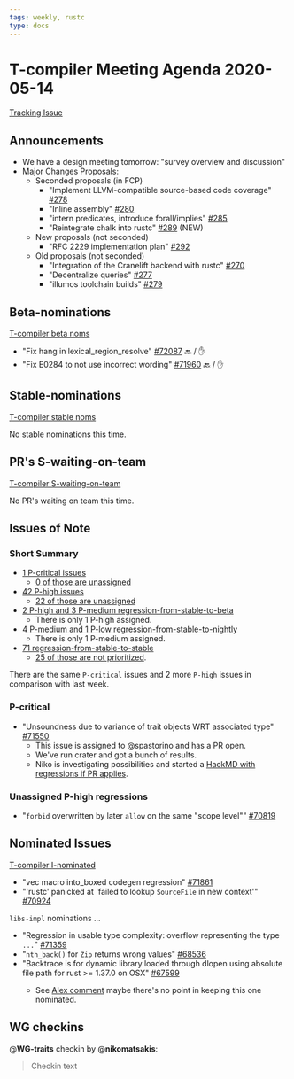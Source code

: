 ```yaml
---
tags: weekly, rustc
type: docs
---
```


# T-compiler Meeting Agenda 2020-05-14

[Tracking Issue](https://github.com/rust-lang/rust/issues/54818)

## Announcements

- We have a design meeting tomorrow: "survey overview and discussion"
- Major Changes Proposals:
  - Seconded proposals (in FCP)
    - "Implement LLVM-compatible source-based code coverage" [#278](https://github.com/rust-lang/compiler-team/issues/278)
    - "Inline assembly" [#280](https://github.com/rust-lang/compiler-team/issues/280)
    - "intern predicates, introduce forall/implies" [#285](https://github.com/rust-lang/compiler-team/issues/285)
    - "Reintegrate chalk into rustc" [#289](https://github.com/rust-lang/compiler-team/issues/289) (NEW)
  - New proposals (not seconded)
    - "RFC 2229 implementation plan" [#292](https://github.com/rust-lang/compiler-team/issues/292)
  - Old proposals (not seconded)
    - "Integration of the Cranelift backend with rustc" [#270](https://github.com/rust-lang/compiler-team/issues/270)
    - "Decentralize queries" [#277](https://github.com/rust-lang/compiler-team/issues/277)
    - "illumos toolchain builds" [#279](https://github.com/rust-lang/compiler-team/issues/279)

## Beta-nominations

[T-compiler beta noms](https://github.com/rust-lang/rust/issues?utf8=%E2%9C%93&q=label%3Abeta-nominated+label%3AT-compiler)

- "Fix hang in lexical_region_resolve" [#72087](https://github.com/rust-lang/rust/pull/72087) :back: / :hand:
- "Fix E0284 to not use incorrect wording" [#71960](https://github.com/rust-lang/rust/pull/71960) :back: / :hand:

## Stable-nominations

[T-compiler stable noms](https://github.com/rust-lang/rust/issues?utf8=%E2%9C%93&q=label%3Astable-nominated+label%3AT-compiler+)

No stable nominations this time.

## PR's S-waiting-on-team

[T-compiler S-waiting-on-team](https://github.com/rust-lang/rust/pulls?utf8=%E2%9C%93&q=is%3Aopen+label%3AS-waiting-on-team+label%3AT-compiler+)

No PR's waiting on team this time.

## Issues of Note

### Short Summary

- [1 P-critical issues](https://github.com/rust-lang/rust/issues?utf8=%E2%9C%93&q=is%3Aopen+is%3Aissue+label%3AT-compiler+label%3AP-critical+)
  - [0 of those are unassigned](https://github.com/rust-lang/rust/issues?utf8=%E2%9C%93&q=is%3Aopen+is%3Aissue+label%3AT-compiler+label%3AP-critical+no%3Aassignee)
- [42 P-high issues](https://github.com/rust-lang/rust/issues?utf8=%E2%9C%93&q=is%3Aopen+is%3Aissue+label%3AT-compiler+label%3AP-high+)
  - [22 of those are unassigned](https://github.com/rust-lang/rust/issues?utf8=%E2%9C%93&q=is%3Aopen+is%3Aissue+label%3AT-compiler+label%3AP-high+no%3Aassignee)
- [2 P-high and 3 P-medium regression-from-stable-to-beta](https://github.com/rust-lang/rust/labels/regression-from-stable-to-beta)
  - There is only 1 P-high assigned.
- [4 P-medium and 1 P-low regression-from-stable-to-nightly](https://github.com/rust-lang/rust/labels/regression-from-stable-to-nightly)
  - There is only 1 P-medium assigned.
- [71 regression-from-stable-to-stable](https://github.com/rust-lang/rust/labels/regression-from-stable-to-stable)
  - [25 of those are not prioritized](https://github.com/rust-lang/rust/issues?q=is%3Aopen+label%3Aregression-from-stable-to-stable+-label%3AP-critical+-label%3AP-high+-label%3AP-medium+-label%3AP-low).

There are the same `P-critical` issues and 2 more `P-high` issues in comparison with last week.

### P-critical

- "Unsoundness due to variance of trait objects WRT associated type" [#71550](https://github.com/rust-lang/rust/issues/71550)
  - This issue is assigned to @spastorino and has a PR open.
  - We've run crater and got a bunch of results.
  - Niko is investigating possibilities and started a [HackMD with regressions if PR applies](https://hackmd.io/CxycII6iT8iFjbMr0eQcEQ).

### Unassigned P-high regressions

- "`forbid` overwritten by later `allow` on the same "scope level"" [#70819](https://github.com/rust-lang/rust/issues/70819)

## Nominated Issues

[T-compiler I-nominated](https://github.com/rust-lang/rust/issues?q=is%3Aopen+label%3AI-nominated+label%3AT-compiler)

- "vec macro into_boxed codegen regression" [#71861](https://github.com/rust-lang/rust/issues/71861)
- "'rustc' panicked at 'failed to lookup `SourceFile` in new context'" [#70924](https://github.com/rust-lang/rust/issues/70924)

`libs-impl` nominations ...

- "Regression in usable type complexity: overflow representing the type `...`" [#71359](https://github.com/rust-lang/rust/issues/71359)
- "`nth_back()` for `Zip` returns wrong values" [#68536](https://github.com/rust-lang/rust/issues/68536)
- "Backtrace is <unknown> for dynamic library loaded through dlopen using absolute file path for rust >= 1.37.0 on OSX" [#67599](https://github.com/rust-lang/rust/issues/67599)
  - See [Alex comment](https://github.com/rust-lang/rust/issues/67599#issuecomment-628687241) maybe there's no point in keeping this one nominated.

## WG checkins

@**WG-traits** checkin by @**nikomatsakis**:

> Checkin text
